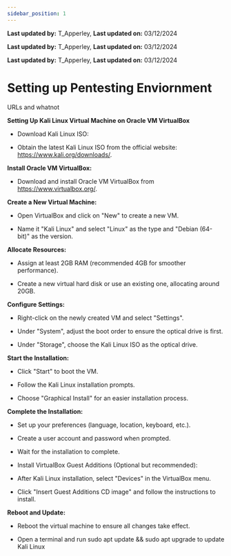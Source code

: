 ```yaml
---
sidebar_position: 1
---
```


**Last updated by:** T_Apperley, **Last updated on:** 03/12/2024


**Last updated by:** T_Apperley, **Last updated on:** 03/12/2024


**Last updated by:** T_Apperley, **Last updated on:** 03/12/2024


# Setting up Pentesting Enviornment

URLs and whatnot


**Setting Up Kali Linux Virtual Machine on Oracle VM VirtualBox**

- Download Kali Linux ISO:

- Obtain the latest Kali Linux ISO from the official website: https://www.kali.org/downloads/.

**Install Oracle VM VirtualBox:**

- Download and install Oracle VM VirtualBox from https://www.virtualbox.org/.

**Create a New Virtual Machine:**

- Open VirtualBox and click on "New" to create a new VM.

- Name it "Kali Linux" and select "Linux" as the type and "Debian (64-bit)" as the version.

**Allocate Resources:**

- Assign at least 2GB RAM (recommended 4GB for smoother performance).

- Create a new virtual hard disk or use an existing one, allocating around 20GB.

**Configure Settings:**

- Right-click on the newly created VM and select "Settings".

- Under "System", adjust the boot order to ensure the optical drive is first.

- Under "Storage", choose the Kali Linux ISO as the optical drive.

**Start the Installation:**

- Click "Start" to boot the VM.

- Follow the Kali Linux installation prompts.

- Choose "Graphical Install" for an easier installation process.

**Complete the Installation:**

- Set up your preferences (language, location, keyboard, etc.).

- Create a user account and password when prompted.

- Wait for the installation to complete.

- Install VirtualBox Guest Additions (Optional but recommended):

- After Kali Linux installation, select "Devices" in the VirtualBox menu.

- Click "Insert Guest Additions CD image" and follow the instructions to install.

**Reboot and Update:**

- Reboot the virtual machine to ensure all changes take effect.

- Open a terminal and run sudo apt update && sudo apt upgrade to update Kali Linux